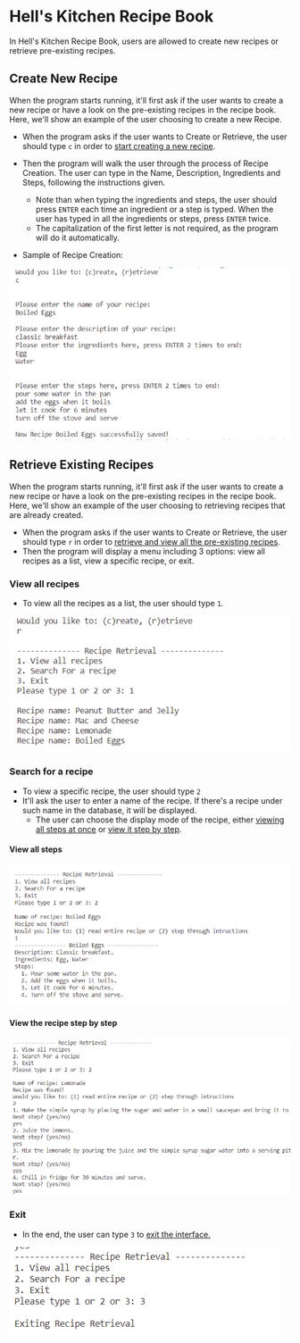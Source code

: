 # Hell's Kitchen Recipe Book

In Hell's Kitchen Recipe Book, users are allowed to create new recipes or retrieve pre-existing recipes.

## Create New Recipe

When the program starts running, it'll first ask if the user wants to create a new recipe or have a look on the pre-existing recipes in the recipe book. Here, we'll show an example of the user choosing to create a new Recipe.

* When the program asks if the user wants to Create or Retrieve, the user should type `c` in order to <u>start creating a  new recipe</u>.
* Then the program will walk the user through the process of Recipe Creation. The user can type in the Name, Description, Ingredients and Steps, following the instructions given. 
    * Note than when typing the ingredients and steps, the user should press  `ENTER` each time an ingredient or a step is typed. When the user has typed in all the ingredients or steps, press `ENTER` twice.
    * The capitalization of the first letter is not required, as the program will do it automatically. 

* Sample of Recipe Creation: 

![image-20221002034202580](./images/creation_1.png)

## Retrieve Existing Recipes

When the program starts running, it'll first ask if the user wants to create a new recipe or have a look on the pre-existing recipes in the recipe book. Here, we'll show an example of the user choosing to retrieving recipes that are already created.

* When the program asks if the user wants to Create or Retrieve, the user should type `r` in order to <u>retrieve and view all the pre-existing recipes</u>.
* Then the program will display a menu including 3 options: view all recipes as a list, view a specific recipe, or exit.

### View all recipes

* To view all the recipes as a list, the user should type `1`.

![image-20221002034239289](./images/Retrieval_viewAllRecipes_1.png)

### Search for a recipe

* To view a specific recipe, the user should type `2`
* It'll ask the user to enter a name of the recipe. If there's a recipe under such name in the database, it will be displayed. 
    * The user can choose the display mode of the recipe, either <u>viewing all steps at once</u> or <u>view it step by step</u>.

#### View all steps

![image-20221002034447119](./images/Retrieval_viewAllSteps_1.png)

#### View the recipe step by step

![image-20221002034542568](./images/Retrieval_viewStepByStep_1.png)

### Exit

* In the end, the user can type `3` to <u>exit the interface.</u>

![image-20221002034607559](./images/Retrieval_Exit_1.png)